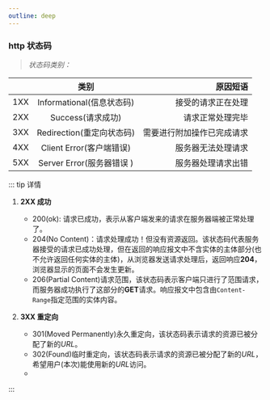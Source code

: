 ```yaml
---
outline: deep
---
```


### http 状态码

> _状态码类别：_

|     |           类别            |                   原因短语 |
| --- | :-----------------------: | -------------------------: |
| 1XX | Informational(信息状态码) |         接受的请求正在处理 |
| 2XX |     Success(请求成功)     |           请求正常处理完毕 |
| 3XX | Redirection(重定向状态码) | 需要进行附加操作已完成请求 |
| 4XX | Client Error(客户端错误)  |         服务器无法处理请求 |
| 5XX | Server Error(服务器错误 ) |         服务器处理请求出错 |

::: tip 详情

1. **2XX 成功**
    - 200(ok): 请求已成功，表示从客户端发来的请求在服务器端被正常处理了。
    - 204(No Content)：请求处理成功！但没有资源返回。该状态码代表服务器接受的请求已成功处理，但在返回的响应报文中不含实体的主体部分(也不允许返回任何实体的主体)，从浏览器发送请求处理后，返回响应**204**，浏览器显示的页面不会发生更新。
    - 206(Partial Content)请求范围，该状态码表示客户端只进行了范围请求，而服务器成功执行了这部分的**GET**请求。响应报文中包含由``Content-Range``指定范围的实体内容。

2. **3XX 重定向**

    - 301(Moved Permanently)永久重定向，该状态码表示请求的资源已被分配了新的*URL*。
    - 302(Found)临时重定向，该状态码表示请求的资源已被分配了新的*URL*，希望用户(本次)能使用新的*URL*访问。
    - 

:::
